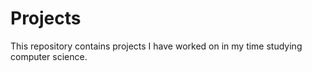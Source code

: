 # Projects
This repository contains projects I have worked on in my time studying computer science.

